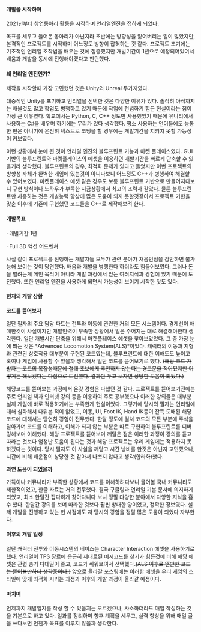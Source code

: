 #### 개발을 시작하며

 2021년부터 창업동아리 활동을 시작하며 언리얼엔진을 접하게 되었다. 

 목표를 세우고 들어온 동아리가 아닌지라 초반에는 방향성을 잃어버리는 일이 많았지만, 본격적인 프로젝트를 시작하며 어느정도 방향이 잡혀하는 것 같다. 프로젝트 초기에는 기초적인 언리얼 조작법을 배우는 것에 집중했지만 개발기간이 1년으로 예정되어있어서 배움과 개발을 동시에 진행해야겠다고 판단했다. 



#### 왜 언리얼 엔진인가?

 제작을 시작할때 가장 고민했던 것은 Unity와 Unreal 두가지였다. 

 대중적인 Unity를 포기하고 언리얼을 선택한 것은 다양한 이유가 있다. 솔직히 아직까지는 배울것도 많고 학업도 병행하고 있기 때문에 작업에 전념하기 힘든 현실이라는 점이 가장 큰 이유였다. 학교에서는 Python, C, C++ 정도만 사용했었기 때문에 유니티에서 사용하는 C#을 배우며 하기에는 무리가 있다 생각했다. 평소 사용하는 언어들에도 능통한 편은 아니기에 온전히 텍스트로 코딩을 할 경우에는 개발기간을 지키지 못할 가능성이 커보였다. 

 이런 상황에서 눈에 띈 것이 언리얼 엔진의 블루프린트 기능과 마켓 플레이스였다. GUI기반의 블루프린트와 마켓플레이스의 에셋을 이용하면 개발기간을 빠르게 단축할 수 있을거라 생각했다. 블루프린트의 경우, 최적화 문제가 있다고 들었지만 이번 프로젝트의 방향성 자체가 완벽한 게임에 있는것이 아니다보니 어느정도 C++과 병행하여 해결할 수 있어보였다. 마켓플레이스 에셋 같은 경우도 보통 블루프린트 기반으로 만들어지다보니 구현 방식이나 노하우가 부족한 지금상황에서 최고의 조력자 같았다. 물론 블루프린트만 사용하는 것은 개발능력 향상에 많은 도움이 되지 못할것같아서 프로젝트 기한을 맞춘 이후에 기존에 구현했던 코드들을 C++로 제작해보려 한다. 



#### 개발목표

· 개발기간 1년

· Full 3D 액션 어드벤쳐

 사실 같이 프로젝트를 진행하는 개발자들 모두가 관련 분야가 처음인점을 감안하면 불가능해 보이는 것이 당연했다. 배움과 개발을 병행한다 하더라도 힘들어보였다. 그러나 돈을 벌려는게 메인 목적이 아니라 개발 과정에서 얻는 여러지식과 경험에 있기 때문에 도전했다. 또한 언리얼 엔진을 사용하게 되면서 가능성이 보이기 시작한 탓도 있다. 



#### 현재의 개발 상황

**코드를 뜯어보자**

 일단 필자의 주요 담당 파트는 전투와 이동에 관련한 거의 모든 시스템이다. 경계선이 애매한것이 사실이지만 개발인력이 부족한 상황에서 일은 주어지는 대로 해결해야한다 생각한다. 일단 개발시간 단축을 위해서 마켓플레이스 에셋을 찾아보았었다. 그 중 가장 눈에 띄는 것은 *Advenced Locomotion System(ALS)*이었다.  캐릭터의 이동과 지형과 관련된 상호작용 대부분이 구현된 코드였는데, 블루프린트에 대한 이해도도 높이고 혹여나 게임에 사용할 수 있을까 생각해서 일단 코드를 뜯어보기로 했다. 
~~(해당 코드 개발자는 코드의 복잡성때문에 절대 초보에게 추천하지 않는다는 경고문을 적어뒀지만 어떻게든 해보겠다는 다짐으로 도전했다. 결과만 두고 보자면 상당한 도움이 되었다.)~~

 해당코드를 뜯어보는 과정에서 온갖 경험은 다했던 것 같다. 프로젝트를 뜯어보기전에는 주로 언리얼 책과 인터넷 강의 등을 이용하여 주로 공부했으나 이러한 강의들은 대부분 실제 게임에 바로 적용하기에는 부족한게 현실이었다. 그렇기에 당시의 필자는 언리얼에 대해 심화해서 다뤄본 적이 없었고, 이동, UI, Foot IK, Hand IK등이 잔득 도배된 해당 코드에 대해서는 당연히 경험이 전무했다. 
 한달 정도에 걸쳐 코드의 모든 부분에 주석을 달아가며 코드를 이해하고, 이해가 되지 않는 부분은 따로 구현하여 블루프린트를 디버깅해보며 이해했다. 해당 프로젝트를 뜯어보며 깨달은 점은 이러한 과정이 강의를 듣고 따라는 것보다 엄청난 도움이 된다는 것과 해당 프로젝트는 우리 게임에는 적용하지 못하겠다는 것이다. 당시 필자도 이 사실을 깨닫고 시간 낭비를 한것은 아닌지 고민했으나, 시간에 비해 배운점이 상당한 것 같아서 나쁘지 않다고 생각~~(합리화)~~했다. 


**과연 도움이 되었을까**

 가뜩이나 커뮤니티가 부족한 상황에서 코드를 이해하려다보니 물어볼 국내 커뮤니티도 제한적이었고, 한글 자료는 거의 전무했다. 결국 구글링과 언리얼 기본 문서에 의지하게 되었고, 최소 한달간 잡다하게 찾아다니다 보니 정말 댜양한 분야에서 다양한 지식을 흡수 했다. 한달간 강의를 보며 따라한 것보다 훨씬 방대한 양이었고, 정확한 정보였다. 실제 개발을 진행하고 있는 현 시점에도 저 당시의 경험을 정말 많은 도움이 되었다 자부한다.
 
 

#### 이후의 개발 일정

 일단 캐릭터 전투와 이동시스템의 베이스는 Character Interaction 에셋을 사용하기로 했다. 언리얼이 TPS 장르에 은근히 제대로된 예시코드를 찾기가 힘든것에 비해 해당 에셋은 관련 총기 디테일이 좋고, 코드가 쉬워보여서 선택했다.~~(ALS 이후로 왠만한 코드는 뜯어볼만하다 생각중이다.)~~ 앞으로 올라갈 포스팅에는 이러한 에셋을 우리 게임의 스타일에 맞게 최적화 시키는 과정과 이후의 개발 과정이 올라갈 예정이다.



#### 마치며

 언제까지 개발일지를 작성 할 수 있을지는 모르겠으나, 사소하더라도 매일 작성하는 것을 기본으로 하고 있다. 일과를 정리하며 향후 계획을 세우고, 실력 향상을 위해 매일 글을 쓰다보면 언젠가 목표를 이루지 않을까 생각한다.

